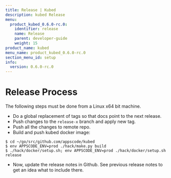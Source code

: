 ```yaml
---
title: Release | Kubed
description: kubed Release
menu:
  product_kubed_0.6.0-rc.0:
    identifier: release
    name: Release
    parent: developer-guide
    weight: 15
product_name: kubed
menu_name: product_kubed_0.6.0-rc.0
section_menu_id: setup
info:
  version: 0.6.0-rc.0
---
```


# Release Process

The following steps must be done from a Linux x64 bit machine.

- Do a global replacement of tags so that docs point to the next release.
- Push changes to the `release-x` branch and apply new tag.
- Push all the changes to remote repo.
- Build and push kubed docker image:
```console
$ cd ~/go/src/github.com/appscode/kubed
$ env APPSCODE_ENV=prod ./hack/make.py build
$ ./hack/docker/setup.sh; env APPSCODE_ENV=prod ./hack/docker/setup.sh release
```

- Now, update the release notes in Github. See previous release notes to get an idea what to include there.
